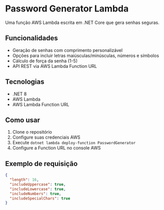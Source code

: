 # Password Generator Lambda

Uma função AWS Lambda escrita em .NET Core que gera senhas seguras.

## Funcionalidades

- Geração de senhas com comprimento personalizável
- Opções para incluir letras maiúsculas/minúsculas, números e símbolos
- Cálculo de força da senha (1-5)
- API REST via AWS Lambda Function URL

## Tecnologias

- .NET 8
- AWS Lambda
- AWS Lambda Function URL

## Como usar

1. Clone o repositório
2. Configure suas credenciais AWS
3. Execute `dotnet lambda deploy-function PasswordGenerator`
4. Configure a Function URL no console AWS

## Exemplo de requisição

```json
{
  "length": 16,
  "includeUppercase": true,
  "includeLowercase": true,
  "includeNumbers": true,
  "includeSpecialChars": true
}

